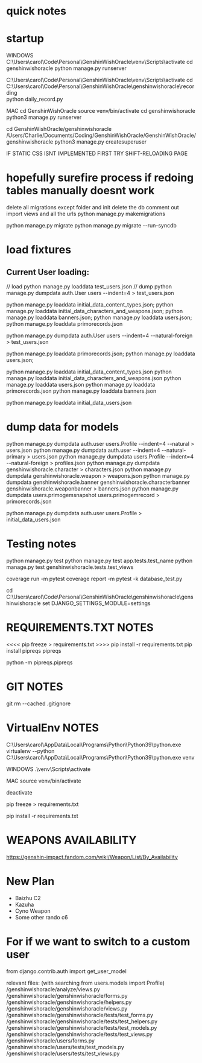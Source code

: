 # quick notes



# startup

WINDOWS
C:\Users\carol\Code\Personal\GenshinWishOracle\venv\Scripts\activate
cd genshinwishoracle
python manage.py runserver

C:\Users\carol\Code\Personal\GenshinWishOracle\venv\Scripts\activate
cd C:\Users\carol\Code\Personal\GenshinWishOracle\genshinwishoracle\recording\
python daily_record.py

MAC
cd GenshinWishOracle
source venv/bin/activate
cd genshinwishoracle
python3 manage.py runserver

cd GenshinWishOracle/genshinwishoracle
/Users/Charlie/Documents/Coding/GenshinWishOracle/GenshinWishOracle/genshinwishoracle
python3 manage.py createsuperuser

IF STATIC CSS ISNT IMPLEMENTED FIRST TRY SHIFT-RELOADING PAGE

# hopefully surefire process if redoing tables manually doesnt work

delete all migrations except folder and init
delete the db
comment out import views and all the urls
python manage.py makemigrations
<!-- python manage.py migrate --fake -->
python manage.py migrate
python manage.py migrate --run-syncdb

# load fixtures

## Current User loading:
// load
python manage.py loaddata test_users.json
// dump
python manage.py dumpdata auth.User users --indent=4 > test_users.json

python manage.py loaddata initial_data_content_types.json; python manage.py loaddata initial_data_characters_and_weapons.json; python manage.py loaddata banners.json;
python manage.py loaddata users.json;
python manage.py loaddata primorecords.json

python manage.py dumpdata auth.User users --indent=4 --natural-foreign > test_users.json

python manage.py loaddata primorecords.json; python manage.py loaddata users.json;


python manage.py loaddata initial_data_content_types.json
python manage.py loaddata initial_data_characters_and_weapons.json
python manage.py loaddata users.json
python manage.py loaddata primorecords.json
python manage.py loaddata banners.json
<!-- python manage.py loaddata users.json -->

python manage.py loaddata initial_data_users.json

# dump data for models

python manage.py dumpdata auth.user users.Profile --indent=4 --natural > users.json
python manage.py dumpdata auth.user --indent=4 --natural-primary > users.json
python manage.py dumpdata users.Profile --indent=4 --natural-foreign > profiles.json
python manage.py dumpdata genshinwishoracle.character > characters.json
python manage.py dumpdata genshinwishoracle.weapon > weapons.json
python manage.py dumpdata genshinwishoracle.banner genshinwishoracle.characterbanner genshinwishoracle.weaponbanner > banners.json
python manage.py dumpdata users.primogemsnapshot users.primogemrecord > primorecords.json

python manage.py dumpdata auth.user users.Profile > initial_data_users.json

# Testing notes

python manage.py test
python manage.py test app.tests.test_name
python manage.py test genshinwishoracle.tests.test_views

coverage run -m pytest
coverage report -m
pytest -k database_test.py

cd C:\Users\carol\Code\Personal\GenshinWishOracle\genshinwishoracle\genshinwishoracle
set  DJANGO_SETTINGS_MODULE=settings

# REQUIREMENTS.TXT NOTES

<<<< pip freeze > requirements.txt >>>>
pip install -r requirements.txt
pip install pipreqs
pipreqs

python -m  pipreqs.pipreqs

# GIT NOTES

git rm --cached .gitignore

# VirtualEnv NOTES

C:\Users\carol\AppData\Local\Programs\Python\Python39\python.exe
virtualenv --python C:\Users\carol\AppData\Local\Programs\Python\Python39\python.exe venv
<!-- virtualenv --python  venv -->

WINDOWS
.\venv\Scripts\activate

MAC
source venv/bin/activate

deactivate

pip freeze > requirements.txt

pip install -r requirements.txt

# WEAPONS AVAILABILITY

<https://genshin-impact.fandom.com/wiki/Weapon/List/By_Availability>

# New Plan

- Baizhu C2
- Kazuha
- Cyno Weapon
- Some other rando c6


# For if we want to switch to a custom user

from django.contrib.auth import get_user_model

relevant files: (with searching from users.models import Profile)
/genshinwishoracle/analyze/views.py
/genshinwishoracle/genshinwishoracle/forms.py
/genshinwishoracle/genshinwishoracle/helpers.py
/genshinwishoracle/genshinwishoracle/views.py
/genshinwishoracle/genshinwishoracle/tests/test_forms.py
/genshinwishoracle/genshinwishoracle/tests/test_helpers.py
/genshinwishoracle/genshinwishoracle/tests/test_models.py
/genshinwishoracle/genshinwishoracle/tests/test_views.py
/genshinwishoracle/users/forms.py
/genshinwishoracle/users/tests/test_models.py
/genshinwishoracle/users/tests/test_views.py
